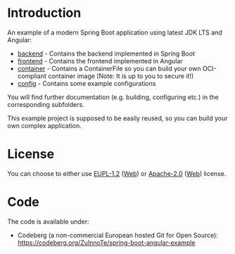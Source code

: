 # Introduction

An example of a modern Spring Boot application using latest JDK LTS and Angular:
* [backend](./backend) - Contains the backend implemented in Spring Boot
* [frontend](./frontend) - Contains the frontend implemented in Angular
* [container](./container) - Contains a ContainerFile so you can build your own OCI-compliant container image (Note: It is up to you to secure it!)
* [config](./config) - Contains some example configurations

You will find further documentation (e.g. building, configuring etc.) in the corresponding subfolders.

This example project is supposed to be easily reused, so you can build your own complex application.

# License
You can choose to either use [EUPL-1.2](./LICENSE-EUPL-1.2) ([Web](https://spdx.org/licenses/EUPL-1.2.html)) or [Apache-2.0](./LICENSE-Apache-2.0) ([Web](https://spdx.org/licenses/Apache-2.0.html)) license.

# Code

The code is available under:

- Codeberg (a non-commercial European hosted Git for Open Source): https://codeberg.org/ZuInnoTe/spring-boot-angular-example